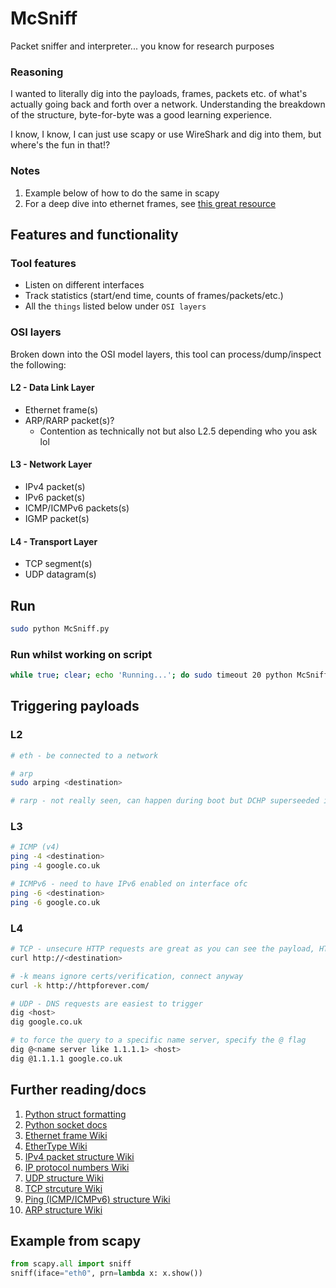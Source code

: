 # McSniff
Packet sniffer and interpreter... you know for research purposes

### Reasoning
I wanted to literally dig into the payloads, frames, packets etc. of what's actually going back and forth over a network. Understanding the breakdown of the structure, byte-for-byte was a good learning experience. 

I know, I know, I can just use scapy or use WireShark and dig into them, but where's the fun in that!?

### Notes 
1. Example below of how to do the same in scapy
2. For a deep dive into ethernet frames, see [this great resource](https://www.freecodecamp.org/news/the-complete-guide-to-the-ethernet-protocol/)

## Features and functionality
### Tool features
* Listen on different interfaces
* Track statistics (start/end time, counts of frames/packets/etc.)
* All the `things` listed below under `OSI layers`

### OSI layers
Broken down into the OSI model layers, this tool can process/dump/inspect the following:
#### L2 - Data Link Layer
* Ethernet frame(s)
* ARP/RARP packet(s)?
  * Contention as technically not but also L2.5 depending who you ask lol

#### L3 - Network Layer
* IPv4 packet(s)
* IPv6 packet(s)
* ICMP/ICMPv6 packets(s)
* IGMP packet(s)

#### L4 - Transport Layer
* TCP segment(s)
* UDP datagram(s)

## Run
```bash
sudo python McSniff.py
```

### Run whilst working on script
```bash
while true; clear; echo 'Running...'; do sudo timeout 20 python McSniff.py; echo 'Sleeping...'; sleep 5; done
```

## Triggering payloads
### L2
```bash
# eth - be connected to a network

# arp
sudo arping <destination>

# rarp - not really seen, can happen during boot but DCHP superseeded it
```

### L3
```bash
# ICMP (v4)
ping -4 <destination>
ping -4 google.co.uk

# ICMPv6 - need to have IPv6 enabled on interface ofc
ping -6 <destination>
ping -6 google.co.uk
```

### L4
```bash
# TCP - unsecure HTTP requests are great as you can see the payload, HTTPS is encrypted so you can't see payload (unless you have the certs to decrypt)
curl http://<destination>

# -k means ignore certs/verification, connect anyway
curl -k http://httpforever.com/

# UDP - DNS requests are easiest to trigger
dig <host>
dig google.co.uk

# to force the query to a specific name server, specify the @ flag
dig @<name server like 1.1.1.1> <host>
dig @1.1.1.1 google.co.uk
```

## Further reading/docs
1. [Python struct formatting](https://docs.python.org/3/library/struct.html#format-characters)
2. [Python socket docs](https://docs.python.org/3/library/socket.html)
3. [Ethernet frame Wiki](https://en.wikipedia.org/wiki/Ethernet_frame)
4. [EtherType Wiki](https://en.wikipedia.org/wiki/EtherType)
5. [IPv4 packet structure Wiki](https://en.wikipedia.org/wiki/IPv4#Packet_structure)
6. [IP protocol numbers Wiki](https://en.wikipedia.org/wiki/List_of_IP_protocol_numbers)
7. [UDP structure Wiki](https://en.wikipedia.org/wiki/User_Datagram_Protocol#UDP_datagram_structure)
8. [TCP strcuture Wiki](https://en.wikipedia.org/wiki/Transmission_Control_Protocol#TCP_segment_structure)
9. [Ping (ICMP/ICMPv6) structure Wiki](https://en.wikipedia.org/wiki/Ping_(networking_utility)#Message_format)
10. [ARP structure Wiki](https://en.wikipedia.org/wiki/Address_Resolution_Protocol#Packet_structure)

## Example from scapy
```python
from scapy.all import sniff
sniff(iface="eth0", prn=lambda x: x.show())
```